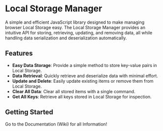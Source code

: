 # Local Storage Manager

A simple and efficient JavaScript library designed to make managing browser Local Storage easy. The Local Storage Manager provides an intuitive API for storing, retrieving, updating, and removing data, all while handling data serialization and deserialization automatically.

## Features

- **Easy Data Storage**: Provide a simple method to store key-value pairs in Local Storage.
- **Data Retrieval**: Quickly retrieve and deserialize data with minimal effort.
- **Update and Delete**: Easily update existing items or remove them from Local Storage.
- **Clear All Data**: Clear all stored items with a single command.
- **Get All Keys**: Retrieve all keys stored in Local Storage for inspection.

## Getting Started

Go to the Documentation (Wiki) for all Information!
